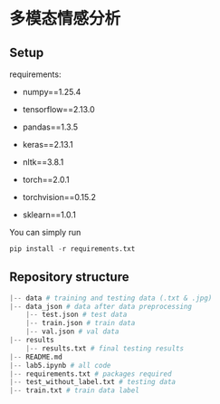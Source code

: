 # 多模态情感分析

## Setup

requirements:

- numpy==1.25.4
  
- tensorflow==2.13.0
  
- pandas==1.3.5

- keras==2.13.1

- nltk==3.8.1

- torch==2.0.1 

- torchvision==0.15.2

- sklearn==1.0.1

You can simply run 

```python
pip install -r requirements.txt
```

## Repository structure
```python
|-- data # training and testing data (.txt & .jpg)
|-- data_json # data after data preprocessing
    |-- test.json # test data
    |-- train.json # train data
    |-- val.json # val data
|-- results
    |-- results.txt # final testing results
|-- README.md
|-- lab5.ipynb # all code 
|-- requirements.txt # packages required
|-- test_without_label.txt # testing data
|-- train.txt # train data label
```
